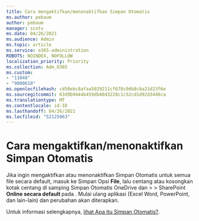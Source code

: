 ```yaml
---
title: Cara mengaktifkan/menonaktifkan Simpan Otomatis
ms.author: pebaum
author: pebaum
manager: scotv
ms.date: 04/26/2021
ms.audience: Admin
ms.topic: article
ms.service: o365-administration
ROBOTS: NOINDEX, NOFOLLOW
localization_priority: Priority
ms.collection: Adm_O365
ms.custom:
- "11048"
- "9000610"
ms.openlocfilehash: cd50ebc8afaa5029211cf678c0db8cba21d23f6e
ms.sourcegitcommit: 63d9b9444b459db48d3228c1c52cd1d92d3448ca
ms.translationtype: MT
ms.contentlocale: id-ID
ms.lasthandoff: 04/26/2021
ms.locfileid: "52125063"
---
```

# <a name="how-to-enabledisable-autosave"></a>Cara mengaktifkan/menonaktifkan Simpan Otomatis

Jika ingin mengaktifkan atau menonaktifkan Simpan Otomatis untuk semua file secara default, masuk ke Simpan Opsi **File**, lalu centang atau kosongkan kotak centang di samping Simpan Otomatis OneDrive dan  >    >  SharePoint **Online secara default <application>** pada . Mulai ulang aplikasi (Excel Word, PowerPoint, dan lain-lain) dan perubahan akan diterapkan. 

Untuk informasi selengkapnya, [lihat Apa itu Simpan Otomatis?](https://support.microsoft.com/topic/what-is-autosave-6d6bd723-ebfd-4e40-b5f6-ae6e8088f7a5?ui=en-us&rs=en-us&ad=us).